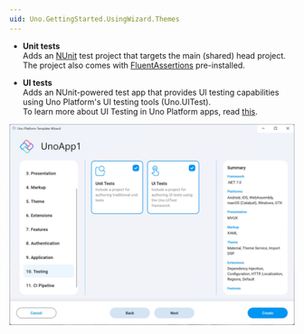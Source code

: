 ```yaml
---
uid: Uno.GettingStarted.UsingWizard.Themes
---
```


- **Unit tests**  
    Adds an [NUnit](https://nunit.org) test project that targets the main (shared) head project.  
    The project also comes with [FluentAssertions](https://fluentassertions.com) pre-installed.

- **UI tests**  
    Adds an NUnit-powered test app that provides UI testing capabilities using Uno Platform's UI testing tools (Uno.UITest).  
    To learn more about UI Testing in Uno Platform apps, read [this](xref:Uno.UITest.GetStarted).

![Testing tab in the wizard](assets/testing.jpg)
